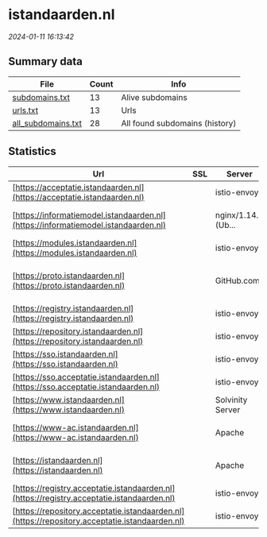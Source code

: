 # istandaarden.nl
*2024-01-11 16:13:42*
## Summary data
| File       | Count | Info |
|------------|-------|------|
|[subdomains.txt](/data/istandaarden.nl/subdomains.txt)|13|Alive subdomains|
|[urls.txt](/data/istandaarden.nl/urls.txt)|13|Urls|
|[all_subdomains.txt](/data/istandaarden.nl/all_subdomains.txt)|28|All found subdomains (history)|
## Statistics
| Url | SSL | Server | Cookie | HSTS | CSP | XFO | XXP | RP | Tech |Title |
|------------|-------|------|------|------|------|------|------|------|------|------|
|[https://acceptatie.istandaarden.nl](https://acceptatie.istandaarden.nl)| |istio-envoy|:white_check_mark: |:white_check_mark: |:warning: | | 2:white_check_mark: | 3:white_check_mark: |||
|[https://informatiemodel.istandaarden.nl](https://informatiemodel.istandaarden.nl)| |nginx/1.14.0 (Ub...| | | | | | 3:white_check_mark: |HSTS Nginx:1.14.0 Ubuntu||
|[https://modules.istandaarden.nl](https://modules.istandaarden.nl)| |istio-envoy|:white_check_mark: |:white_check_mark: |:warning: | | 2:white_check_mark: | 3:white_check_mark: |||
|[https://proto.istandaarden.nl](https://proto.istandaarden.nl)| |GitHub.com| | | | | | 3:white_check_mark: |Fastly GitHub Pages Varnish|Home|
|[https://registry.istandaarden.nl](https://registry.istandaarden.nl)| |istio-envoy| | | | | | 3:white_check_mark: |Envoy||
|[https://repository.istandaarden.nl](https://repository.istandaarden.nl)| |istio-envoy|:white_check_mark: | | 1:white_check_mark: | 2:white_check_mark: | 3:white_check_mark: |Envoy||
|[https://sso.istandaarden.nl](https://sso.istandaarden.nl)| |istio-envoy| | | | | | 3:white_check_mark: |||
|[https://sso.acceptatie.istandaarden.nl](https://sso.acceptatie.istandaarden.nl)| |istio-envoy| | | | | | 3:white_check_mark: |||
|[https://www.istandaarden.nl](https://www.istandaarden.nl)| |Solvinity Server|:white_check_mark: |:white_check_mark: |:warning: | | 2:white_check_mark: | 3:white_check_mark: |Bloomreach HSTS|iStandaarden|
|[https://www-ac.istandaarden.nl](https://www-ac.istandaarden.nl)| |Apache| | | | | | 3:white_check_mark: |Apache HTTP Server Basic|401 Unauthorized|
|[https://istandaarden.nl](https://istandaarden.nl)| |Apache|:white_check_mark: |:white_check_mark: |:warning: | | 2:white_check_mark: | 3:white_check_mark: |Apache HTTP Server HSTS|301 Moved Perman...|
|[https://registry.acceptatie.istandaarden.nl](https://registry.acceptatie.istandaarden.nl)| |istio-envoy| | | | | | 3:white_check_mark: |Envoy||
|[https://repository.acceptatie.istandaarden.nl](https://repository.acceptatie.istandaarden.nl)| |istio-envoy|:white_check_mark: | | 1:white_check_mark: | 2:white_check_mark: | 3:white_check_mark: |Envoy||
